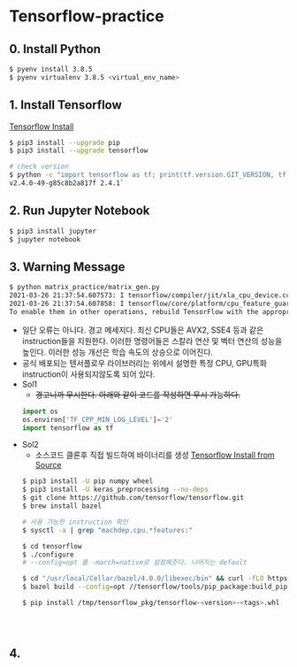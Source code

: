# Tensorflow-practice

## 0. Install Python
```bash
$ pyenv install 3.8.5
$ pyenv virtualenv 3.8.5 <virtual_env_name>
```

## 1. Install Tensorflow
[Tensorflow Install](https://www.tensorflow.org/install/pip?hl=ko#macos)
```bash
$ pip3 install --upgrade pip
$ pip3 install --upgrade tensorflow

# check version
$ python -c "import tensorflow as tf; print(tf.version.GIT_VERSION, tf.version.VERSION)"
v2.4.0-49-g85c8b2a817f 2.4.1`
```

## 2. Run Jupyter Notebook
```bash
$ pip3 install jupyter 
$ jupyter notebook
```

## 3. Warning Message
```bash
$ python matrix_practice/matrix_gen.py
2021-03-26 21:37:54.607573: I tensorflow/compiler/jit/xla_cpu_device.cc:41] Not creating XLA devices, tf_xla_enable_xla_devices not set
2021-03-26 21:37:54.607858: I tensorflow/core/platform/cpu_feature_guard.cc:142] This TensorFlow binary is optimized with oneAPI Deep Neural Network Library (oneDNN) to use the following CPU instructions in performance-critical operations:  AVX2 FMA
To enable them in other operations, rebuild TensorFlow with the appropriate compiler flags.
``` 
- 일단 오류는 아니다. 경고 메세지다. 최신 CPU들은 AVX2, SSE4 등과 같은 instruction들을 지원한다. 이러한 명령어들은 스칼라 연산 및 벡터 연산의 성능을 높인다. 이러한 성능 개선은 학습 속도의 상승으로 이어진다.
- 공식 배포되는 텐서플로우 라이브러리는 위에서 설명한 특정 CPU, GPU특화 instruction이 사용되지않도록 되어 있다. 
- Sol1
	- ~~경고니까 무시한다. 아래와 같이 코드를 작성하면 무시 가능하다.~~
	```python
	import os
	os.environ['TF_CPP_MIN_LOG_LEVEL']='2'
	import tensorflow as tf
	```
- Sol2
	- 소스코드 클론후 직접 빌드하여 바이너리를 생성
	[Tensorflow Install from Source](https://www.tensorflow.org/install/source?hl=ko#macos_1)
	```bash
	$ pip3 install -U pip numpy wheel
	$ pip3 install -U keras_preprocessing --no-deps
	$ git clone https://github.com/tensorflow/tensorflow.git
	$ brew install bazel

	# 사용 가능한 instruction 확인
	$ sysctl -a | grep "machdep.cpu.*features:"

	$ cd tensorflow
	$ ./configure
	# --config=opt 를 -march=native로 설정해준다. 나머지는 default
	
	$ cd "/usr/local/Cellar/bazel/4.0.0/libexec/bin" && curl -fLO https://releases.bazel.build/3.7.2/release/bazel-3.7.2-darwin-x86_64 && chmod +x bazel-3.7.2-darwin-x86_64
	$ bazel build --config=opt //tensorflow/tools/pip_package:build_pip_package

	$ pip install /tmp/tensorflow_pkg/tensorflow-<version>-<tags>.whl
	




	```	 

## 4. 
